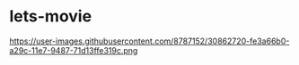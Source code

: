 # lets-movie
https://user-images.githubusercontent.com/8787152/30862720-fe3a66b0-a29c-11e7-9487-71d13ffe319c.png
